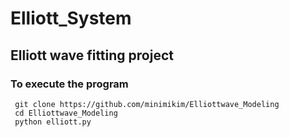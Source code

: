 # Elliott_System 
## Elliott wave fitting project
### To execute the program 
  ```
   git clone https://github.com/minimikim/Elliottwave_Modeling
   cd Elliottwave_Modeling
   python elliott.py
  ```
 <br> 
  
